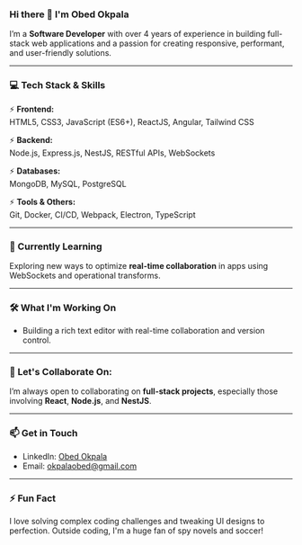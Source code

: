 ### Hi there 👋 I'm Obed Okpala

I’m a **Software Developer** with over 4 years of experience in building full-stack web applications and a passion for creating responsive, performant, and user-friendly solutions.

---

### 💻 Tech Stack & Skills

⚡ **Frontend:**  
HTML5, CSS3, JavaScript (ES6+), ReactJS, Angular, Tailwind CSS  

⚡ **Backend:**  
Node.js, Express.js, NestJS, RESTful APIs, WebSockets  

⚡ **Databases:**  
MongoDB, MySQL, PostgreSQL  

⚡ **Tools & Others:**  
Git, Docker, CI/CD, Webpack, Electron, TypeScript

---

### 🌱 Currently Learning
Exploring new ways to optimize **real-time collaboration** in apps using WebSockets and operational transforms.

---

### 🛠 What I'm Working On
- Building a rich text editor with real-time collaboration and version control.

---

### 👯 Let's Collaborate On:
I’m always open to collaborating on **full-stack projects**, especially those involving **React**, **Node.js**, and **NestJS**.

---

### 📫 Get in Touch
- LinkedIn: [Obed Okpala](https://www.linkedin.com/in/obedokpala)
- Email: okpalaobed@gmail.com

---

### ⚡ Fun Fact
I love solving complex coding challenges and tweaking UI designs to perfection. Outside coding, I'm a huge fan of spy novels and soccer!
